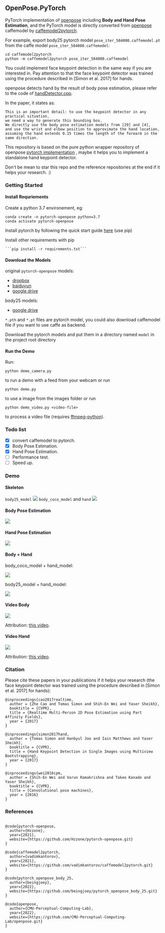## OpenPose.PyTorch

PyTorch implementation of [openpose](https://github.com/CMU-Perceptual-Computing-Lab/openpose) including **Body and Hand Pose Estimation**, and the PyTorch model is directly converted from [openpose](https://github.com/CMU-Perceptual-Computing-Lab/openpose) caffemodel by [caffemodel2pytorch](https://github.com/vadimkantorov/caffemodel2pytorch). 

For example, export body25 pytorch model `pose_iter_584000.caffemodel.pt` from the caffe model `pose_iter_584000.caffemodel`:
```
cd caffemodel2pytorch
python -m caffemodel2pytorch pose_iter_584000.caffemodel
```

You could implement face keypoint detection in the same way if you are interested in. Pay attention to that the face keypoint detector was trained using the procedure described in [Simon et al. 2017] for hands.

openpose detects hand by the result of body pose estimation, please refer to the code of [handDetector.cpp](https://github.com/CMU-Perceptual-Computing-Lab/openpose/blob/master/src/openpose/hand/handDetector.cpp).

In the paper, it states as:
```
This is an important detail: to use the keypoint detector in any practical situation, 
we need a way to generate this bounding box. 
We directly use the body pose estimation models from [29] and [4], 
and use the wrist and elbow position to approximate the hand location, 
assuming the hand extends 0.15 times the length of the forearm in the same direction.
```

This repository is based on the pure python wrapper repository of openpose [pytorch implementation](https://github.com/Hzzone/pytorch-openpose) , maybe it helps you to implement a standalone hand keypoint detector.

Don't be mean to star this repo and the reference repositories at the end if it helps your research. :)

### Getting Started

#### Install Requriements

Create a python 3.7 environement, eg:

    conda create -n pytorch-openpose python=3.7
    conda activate pytorch-openpose

Install pytorch by following the quick start guide [here](https://download.pytorch.org/whl/torch_stable.html) (use pip) 

Install other requirements with pip

    ```pip install -r requirements.txt```

#### Download the Models
original `pytorch-openpose` models:
* [dropbox](https://www.dropbox.com/sh/7xbup2qsn7vvjxo/AABWFksdlgOMXR_r5v3RwKRYa?dl=0)
* [baiduyun](https://pan.baidu.com/s/1IlkvuSi0ocNckwbnUe7j-g)
* [google drive](https://drive.google.com/drive/folders/1JsvI4M4ZTg98fmnCZLFM-3TeovnCRElG?usp=sharing)

body25 models:
* [google drive](https://drive.google.com/drive/folders/1y1zBkk4PS8YsZgMP4zAjvaFzFoskzXEf?usp=sharing)

`*.pth` and `*.pt` files are pytorch model, you could also download caffemodel file if you want to use caffe as backend.

Download the pytorch models and put them in a directory named `model` in the project root directory

#### Run the Demo

Run:

    python demo_camera.py

to run a demo with a feed from your webcam or run

    python demo.py

to use a image from the images folder or run 

    python demo_video.py <video-file>

to process a video file (requires [ffmpeg-python][ffmpeg]).

[ffmpeg]: https://pypi.org/project/ffmpeg-python/

### Todo list
- [x] convert caffemodel to pytorch.
- [x] Body Pose Estimation.
- [x] Hand Pose Estimation.
- [ ] Performance test.
- [ ] Speed up.

### Demo
#### Skeleton
`body25_model`
![](images/keypoints_pose_25.png)
`body_coco_model` and `hand`
![](images/skeleton.jpg)
#### Body Pose Estimation

![](images/body_preview.jpg)

#### Hand Pose Estimation
![](images/hand_preview.png)

#### Body + Hand

body_coco_model + hand_model:

![](result_demo_coco.png)

body25_model + hand_model:

![](result_demo_body25.png)

#### Video Body

![](images/kc-e129SBb4-sample.processed.gif)

Attribution: [this video](https://www.youtube.com/watch?v=kc-e129SBb4).

#### Video Hand

![](images/yOAmYSW3WyU-sample.small.processed.gif)

Attribution: [this video](https://www.youtube.com/watch?v=yOAmYSW3WyU).

### Citation
Please cite these papers in your publications if it helps your research (the face keypoint detector was trained using the procedure described in [Simon et al. 2017] for hands):

```
@inproceedings{cao2017realtime,
  author = {Zhe Cao and Tomas Simon and Shih-En Wei and Yaser Sheikh},
  booktitle = {CVPR},
  title = {Realtime Multi-Person 2D Pose Estimation using Part Affinity Fields},
  year = {2017}
}

@inproceedings{simon2017hand,
  author = {Tomas Simon and Hanbyul Joo and Iain Matthews and Yaser Sheikh},
  booktitle = {CVPR},
  title = {Hand Keypoint Detection in Single Images using Multiview Bootstrapping},
  year = {2017}
}

@inproceedings{wei2016cpm,
  author = {Shih-En Wei and Varun Ramakrishna and Takeo Kanade and Yaser Sheikh},
  booktitle = {CVPR},
  title = {Convolutional pose machines},
  year = {2016}
}
```

### References

```

@code{pytorch-openpose,
  author={Hzzone},
  year={2021},
  website={https://github.com/Hzzone/pytorch-openpose.git}
}

@code{caffemodel2pytorch,
  author={vadimkantorov},
  year={2021},
  website={https://github.com/vadimkantorov/caffemodel2pytorch.git}
}

@code{pytorch_openpose_body_25,
  author={beingjoey},
  year={2022},
  website={https://github.com/beingjoey/pytorch_openpose_body_25.git}
}

@code{openpose,
  author={CMU-Perceptual-Computing-Lab},
  year={2022},
  website={https://github.com/CMU-Perceptual-Computing-Lab/openpose.git}
}

```

